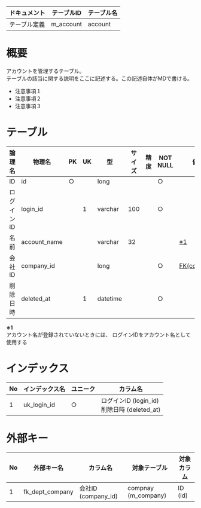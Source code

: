 ドキュメント|テーブルID|テーブル名
------------|----------|----------
テーブル定義|m_account |account   

# 概要

アカウントを管理するテーブル。  
テーブルの該当に関する説明をここに記述する。この記述自体がMDで書ける。
* 注意事項１
* 注意事項２
* 注意事項３

# テーブル

論理名    |物理名      |PK|UK|型      |サイズ|精度|NOT NULL|備考                       
----------|------------|--|--|--------|------|----|--------|---------------------------
ID        |id          |○|  |long    |      |    |○      |                           
ログインID|login_id    |  |1 |varchar |100   |    |○      |                           
名前      |account_name|  |  |varchar |32    |    |        |[※1](#columnSpecFootNote1)
会社ID    |company_id  |  |  |long    |      |    |○      |[FK(compnay)](compnay)     
削除日時  |deleted_at  |  |1 |datetime|      |    |○      |                           

<a name="columnSpecFootNote1"></a>
**※1**  
アカウント名が登録されていないときには、
ログインIDをアカウント名として使用する  

# インデックス

No|インデックス名|ユニーク|カラム名                                      
--|--------------|--------|----------------------------------------------
1 |uk_login_id   |○      |ログインID (login_id)<br>削除日時 (deleted_at)

# 外部キー

No|外部キー名     |カラム名           |対象テーブル       |対象カラム
--|---------------|-------------------|-------------------|----------
1 |fk_dept_company|会社ID (company_id)|compnay (m_company)|ID (id)   

